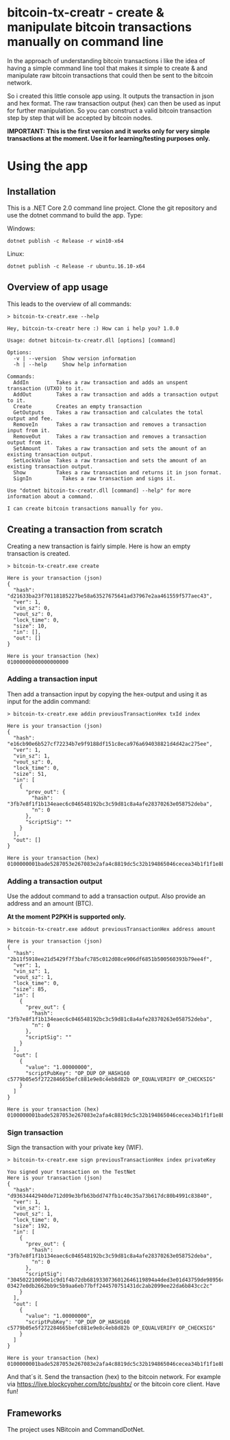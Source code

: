 # bitcoin-tx-creatr - create & manipulate bitcoin transactions manually on command line

In the approach of understanding bitcoin transactions i like the idea of having a simple command line tool that makes it simple to create & and manipulate raw bitcoin transactions that could then be sent to the bitcoin network.

So i created this little console app using. It outputs the transaction in json and hex format. The raw transaction output (hex) can then be used as input for further manipulation. So you can construct a valid bitcoin transaction step by step that will be accepted by bitcoin nodes.

<b>IMPORTANT: This is the first version and it works only for very simple transactions at the moment. Use it for learning/testing purposes only.</b>

# Using the app

## Installation

This is a .NET Core 2.0 command line project. Clone the git repository and use the dotnet command to build the app. Type:

Windows:
```
dotnet publish -c Release -r win10-x64 
```

Linux:
```
dotnet publish -c Release -r ubuntu.16.10-x64
```

## Overview of app usage

This leads to the overview of all commands:

```
> bitcoin-tx-creatr.exe --help

Hey, bitcoin-tx-creatr here :) How can i help you? 1.0.0

Usage: dotnet bitcoin-tx-creatr.dll [options] [command]

Options:
  -v | --version  Show version information
  -h | --help     Show help information

Commands:
  AddIn         Takes a raw transaction and adds an unspent transaction (UTXO) to it.
  AddOut        Takes a raw transaction and adds a transaction output to it.
  Create        Creates an empty transaction
  GetOutputs    Takes a raw transaction and calculates the total output and fee.
  RemoveIn      Takes a raw transaction and removes a transaction input from it.
  RemoveOut     Takes a raw transaction and removes a transaction output from it.
  SetAmount     Takes a raw transaction and sets the amount of an existing transaction output.
  SetLockValue  Takes a raw transaction and sets the amount of an existing transaction output.
  Show          Takes a raw transaction and returns it in json format.
  SignIn          Takes a raw transaction and signs it.

Use "dotnet bitcoin-tx-creatr.dll [command] --help" for more information about a command.

I can create bitcoin transactions manually for you.
```

## Creating a transaction from scratch

Creating a new transaction is fairly simple. Here is how an empty transaction is created.

```
> bitcoin-tx-creatr.exe create

Here is your transaction (json)
{
  "hash": "d21633ba23f70118185227be58a63527675641ad37967e2aa461559f577aec43",
  "ver": 1,
  "vin_sz": 0,
  "vout_sz": 0,
  "lock_time": 0,
  "size": 10,
  "in": [],
  "out": []
}

Here is your transaction (hex)
01000000000000000000
```

### Adding a transaction input

Then add a transaction input by copying the hex-output and using it as input for the addin command:
```
> bitcoin-tx-creatr.exe addin previousTransactionHex txId index

Here is your transaction (json)
{
  "hash": "e16cb90e6b527cf72234b7e9f9188df151c8eca976a694038821d4d42ac275ee",
  "ver": 1,
  "vin_sz": 1,
  "vout_sz": 0,
  "lock_time": 0,
  "size": 51,
  "in": [
    {
      "prev_out": {
        "hash": "3fb7e8f1f1b134eaec6c046548192bc3c59d81c8a4afe28370263e058752deba",
        "n": 0
      },
      "scriptSig": ""
    }
  ],
  "out": []
}

Here is your transaction (hex)
0100000001bade5287053e267083e2afa4c8819dc5c32b194865046cecea34b1f1f1e8b73f0000000000ffffffff0000000000
```

### Adding a transaction output

Use the addout command to add a transaction output. Also provide an address and an amount (BTC).

<b> At the moment P2PKH is supported only. </b>
```
> bitcoin-tx-creatr.exe addout previousTransactionHex address amount

Here is your transaction (json)
{
  "hash": "2b11f5918ee21d5429f7f3bafc785c012d08ce906df6851b500560393b79ee4f",
  "ver": 1,
  "vin_sz": 1,
  "vout_sz": 1,
  "lock_time": 0,
  "size": 85,
  "in": [
    {
      "prev_out": {
        "hash": "3fb7e8f1f1b134eaec6c046548192bc3c59d81c8a4afe28370263e058752deba",
        "n": 0
      },
      "scriptSig": ""
    }
  ],
  "out": [
    {
      "value": "1.00000000",
      "scriptPubKey": "OP_DUP OP_HASH160 c5779b05e5f272284665befc881e9e8c4eb8d82b OP_EQUALVERIFY OP_CHECKSIG"
    }
  ]
}

Here is your transaction (hex)
0100000001bade5287053e267083e2afa4c8819dc5c32b194865046cecea34b1f1f1e8b73f0000000000ffffffff0100e1f505000000001976a914c5779b05e5f272284665befc881e9e8c4eb8d82b88ac00000000
```

### Sign transaction

Sign the transaction with your private key (WIF).
```
> bitcoin-tx-creatr.exe sign previousTransactionHex index privateKey

You signed your transaction on the TestNet
Here is your transaction (json)
{
  "hash": "d93634442940de712d09e3bfb63bdd747fb1c40c35a73b617dc80b4991c83840",
  "ver": 1,
  "vin_sz": 1,
  "vout_sz": 1,
  "lock_time": 0,
  "size": 192,
  "in": [
    {
      "prev_out": {
        "hash": "3fb7e8f1f1b134eaec6c046548192bc3c59d81c8a4afe28370263e058752deba",
        "n": 0
      },
      "scriptSig": "304502210096e1c9d1f4b72db6819330736012646119894a4ded3e01d43759de98956c77e302205e588345e63b1e07d8dd8d222facdb8e208b3b7e9e7e0090a20bc479f85ddbb501 03427e0db2662bb9c5b9aa6eb77bff244570751431dc2ab2099ee22da6b843cc2c"
    }
  ],
  "out": [
    {
      "value": "1.00000000",
      "scriptPubKey": "OP_DUP OP_HASH160 c5779b05e5f272284665befc881e9e8c4eb8d82b OP_EQUALVERIFY OP_CHECKSIG"
    }
  ]
}

Here is your transaction (hex)
0100000001bade5287053e267083e2afa4c8819dc5c32b194865046cecea34b1f1f1e8b73f000000006b48304502210096e1c9d1f4b72db6819330736012646119894a4ded3e01d43759de98956c77e302205e588345e63b1e07d8dd8d222facdb8e208b3b7e9e7e0090a20bc479f85ddbb5012103427e0db2662bb9c5b9aa6eb77bff244570751431dc2ab2099ee22da6b843cc2cffffffff0100e1f505000000001976a914c5779b05e5f272284665befc881e9e8c4eb8d82b88ac00000000
```
And that´s it. Send the transaction (hex) to the bitcoin network. For example via https://live.blockcypher.com/btc/pushtx/ or the bitcoin core client. Have fun!

## Frameworks
The project uses NBitcoin and CommandDotNet.
